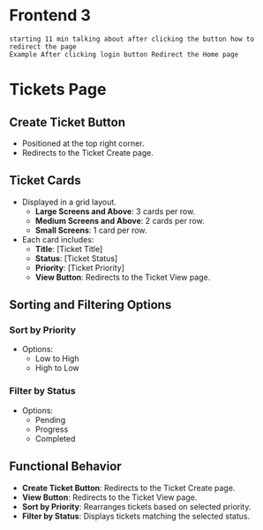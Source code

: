 # Frontend 3

```
starting 11 min talking about after clicking the button how to redirect the page
Example After clicking login button Redirect the Home page
```

# Tickets Page

## Create Ticket Button
- Positioned at the top right corner.
- Redirects to the Ticket Create page.

## Ticket Cards
- Displayed in a grid layout.
  - **Large Screens and Above**: 3 cards per row.
  - **Medium Screens and Above**: 2 cards per row.
  - **Small Screens**: 1 card per row.
- Each card includes:
  - **Title**: [Ticket Title]
  - **Status**: [Ticket Status]
  - **Priority**: [Ticket Priority]
  - **View Button**: Redirects to the Ticket View page.

## Sorting and Filtering Options

### Sort by Priority
- Options: 
  - Low to High
  - High to Low

### Filter by Status
- Options: 
  - Pending
  - Progress
  - Completed

## Functional Behavior
- **Create Ticket Button**: Redirects to the Ticket Create page.
- **View Button**: Redirects to the Ticket View page.
- **Sort by Priority**: Rearranges tickets based on selected priority.
- **Filter by Status**: Displays tickets matching the selected status.
